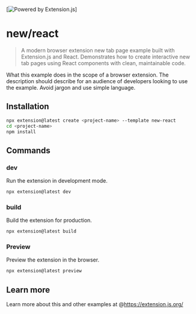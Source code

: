 [powered-image]: https://img.shields.io/badge/Powered%20by-Extension.js-0971fe
[powered-url]: https://extension.js.org

[![Powered by Extension.js][powered-image]]

# new/react

> A modern browser extension new tab page example built with Extension.js and React. Demonstrates how to create interactive new tab pages using React components with clean, maintainable code.

What this example does in the scope of a browser extension. The description should
describe for an audience of developers looking to use the example. Avoid jargon and
use simple language.

## Installation

```bash
npx extension@latest create <project-name> --template new-react
cd <project-name>
npm install
```

## Commands

### dev

Run the extension in development mode.

```bash
npx extension@latest dev
```

### build

Build the extension for production.

```bash
npx extension@latest build
```

### Preview

Preview the extension in the browser.

```bash
npx extension@latest preview
```

## Learn more

Learn more about this and other examples at @https://extension.js.org/
